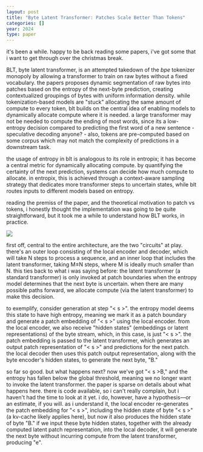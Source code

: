 ```yaml
---
layout: post
title: "Byte Latent Transformer: Patches Scale Better Than Tokens"
categories: []
year: 2024
type: paper
---
```


it's been a while. happy to be back reading some papers, i've got some that i want to get through over the christmas break. 

BLT, byte latent transformer, is an attempted takedown of the *bpe* tokenizer monopoly by allowing a transformer to train on raw bytes without a fixed vocabulary. the papers proposes dynamic segmentation of raw bytes into patches based on the entropy of the next-byte prediction, creating contextualized groupings of bytes with uniform information density. while tokenization-based models are "stuck" allocating the same amount of compute to every token, blt builds on the central idea of enabling models to dynamically allocate compute where it is needed. a large transformer may not be needed to compute the ending of most words, since its a low-entropy decision compared to predicting the first word of a new sentence  - speculative decoding anyone? -  also, tokens are pre-computed based on some corpus which may not match the complexity of predictions in a downstream task. 

the usage of entropy in blt is analogous to its role in entropix; it has become a central metric for dynamically allocating compute. by quantifying the certainty of the next prediction, systems can decide how much compute to allocate. in entropix, this is achieved through a context-aware sampling strategy that dedicates more transformer steps to uncertain states, while blt routes inputs to different models based on entropy.

reading the premiss of the paper, and the theoretical motivation to patch vs tokens, i honestly thought the implementation was going to be quite straightforward, but it took me a while to understand how BLT works, in practice. 

![](/images/blt.png)

first off, central to the entire architecture, are the two "circuits" at play. there's an outer loop consisting of the local encoder and decoder, which will take N steps to process a sequence, and an inner loop that includes the latent transformer, taking M≤N steps, where  M is ideally much smaller than N. this ties back to what i was saying before: the latent transformer (a standard transformer) is only invoked at patch boundaries when the entropy model determines that the next byte is uncertain. when there are many possible paths forward, we allocate compute (via the latent transformer) to make this decision.

to exemplify, consider generation at step "< s >". the entropy model deems this state to have high entropy, meaning we mark it as a patch boundary and generate a patch embedding of "< s >" using the local encoder. from the local encoder, we also receive "hidden states" (embeddings or latent representations) of the byte stream, which, in this case, is just "< s >". the patch embedding is passed to the latent transformer, which generates an output patch representation of "< s >" and predictions for the next patch. the local decoder then uses this patch output representation, along with the byte encoder's hidden states, to generate the next byte, "B."

so far so good. but what happens next? now we've got "< s >B," and the entropy has fallen below the global threshold, meaning we no longer want to invoke the latent transformer. the paper is sparse on details about what happens here. there is code available, so i can't really complain, but i haven't had the time to look at it yet. i do, however, have a hypothesis—or an estimate, if you will. as i understand it, the local encoder re-generates the patch embedding for "< s >", including the hidden state of byte "< s >" (a kv-cache likely applies here), but now it also produces the hidden state of byte "B." if we input these byte hidden states, together with the already computed latent patch representation, into the local decoder, it will generate the next byte without incurring compute from the latent transformer, producing "e".






